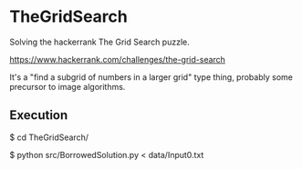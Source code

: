# TheGridSearch

Solving the hackerrank The Grid Search puzzle.

https://www.hackerrank.com/challenges/the-grid-search

It's a "find a subgrid of numbers in a larger grid" type thing, probably some precursor to image algorithms.

## Execution

$ cd TheGridSearch/

$ python src/BorrowedSolution.py < data/Input0.txt
